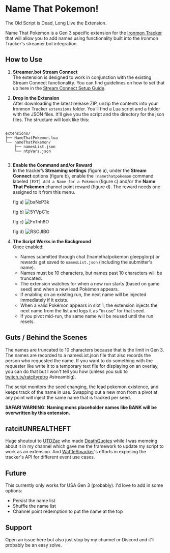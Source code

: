 ﻿
# Name That Pokemon!

The Old Script is Dead, Long Live the Extension.

Name That Pokemon is a Gen 3 specific extension for the [Ironmon Tracker](https://github.com/besteon/Ironmon-Tracker) that will allow you to add names using functionality built into the Ironmon Tracker's streamer.bot integration.

## How to Use

1. **Streamer.bot Stream Connect**  
   The extension is designed to work in conjunction with the existing Stream Connect functionality. You can find guidelines on how to set that up here in the [Stream Connect Setup Guide](https://github.com/besteon/Ironmon-Tracker/wiki/Stream-Connect-Guide).

2. **Drop in the Extension**  
   After downloading the latest release ZIP, unzip the contents into your Ironmon Tracker `extensions` folder. You’ll find a Lua script and a folder with the JSON files. It'll give you the script and the directory for the json files. The structure will look like this:

<pre lang="markdown"><code> 
extensions/
├── NameThatPokemon.lua
└── nameThatPokemon/
    ├── namesList.json
    └── ntpVars.json
 </code></pre>

3. **Enable the Command and/or Reward**  
   In the tracker’s **Streaming settings** (figure a), under the **Stream Connect** options (figure b), enable the `!namethatpokemon` command labeled `[EXT] Add a Name for a Pokemon` (figure c) and/or the **Name That Pokemon** channel point reward (figure d). The reward needs one assigned to it from this menu.

     fig a) ![baNxP3k](https://github.com/user-attachments/assets/8cee68fd-a424-4a5a-b1d3-9e33a3510194)

     fig b) ![5YVpC1c](https://github.com/user-attachments/assets/2af91438-1204-44d4-af9c-b35d712cac7a) 
 
     fig c) ![FxTnh8O](https://github.com/user-attachments/assets/eba9de45-31eb-4b5a-9c4c-1338dedf7824)

     fig d) ![RSOJIBG](https://github.com/user-attachments/assets/973346b7-20ba-4e8d-bb2a-40bbcbcee37f)


4. **The Script Works in the Background**  
   Once enabled:
   - Names submitted through chat (!namethatpokemon gleepglorp) or rewards get saved to `namesList.json` (including the submitter's name).
   - Names must be 10 characters, but names past 10 characters will be truncated.
   - The extension watches for when a new run starts (based on game seed) and when a new lead Pokémon appears.
   - If enabling on an existing run, the next name will be injected immediately if it exists.
   - When a valid Pokémon appears in slot 1, the extension injects the next name from the list and logs it as "in use" for that seed.
   - If you pivot mid-run, the same name will be reused until the run resets.

## Guts / Behind the Scenes

The names are truncated to 10 characters because that is the limit in Gen 3. The names are recorded to a namesList.json file that also records the person who requested the name. If you want to do something with the requester like write it to a temporary text file for displaying on an overlay, you can do that but I won't tell you how (unless you sub to [twitch.tv/ratcityretro](twitch.tv/ratcityretro) #streambig).

  

The script monitors the seed changing, the lead pokemon existence, and keeps track of the name in use. Swapping out a new mon from a pivot at any point will inject the same name that is tracked per seed.

  

**SAFARI WARNING: Naming mons placeholder names like BANK will be overwritten by this extension.**

  

## ratcitUNREALTHEFT

Huge shoutout to [UTDZac](https://www.twitch.tv/UTDZac) who made [DeathQuotes](https://github.com/UTDZac/DeathQuotes-IronmonExtension/releases/latest) while I was memeing about it in my channel which gave me the framework to update my script to work as an extension. And [WaffleSmacker](https://www.twitch.tv/WaffleSmacker)'s efforts in exposing the tracker's API for different event use cases. 

  

## Future
This currently only works for USA Gen 3 (probably). I'd love to add in some options:

- Persist the name list
- Shuffle the name list
- Channel point redemption to put the name at the top

## Support
Open an issue here but also just stop by my channel or Discord and it'll probably be an easy solve. 
